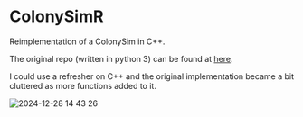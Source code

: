 # ColonySimR
Reimplementation of a ColonySim in C++.

The original repo (written in python 3) can be found at [here](https://github.com/mizaimao/ColonySim).

I could use a refresher on C++ and the original implementation became a bit cluttered as more functions added to it.

![2024-12-28 14 43 26](https://github.com/user-attachments/assets/d9756d1c-cddb-4870-8eb0-2f32faa62f2d)
